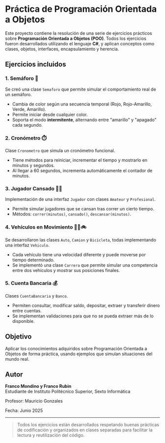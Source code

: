 # Práctica de Programación Orientada a Objetos

Este proyecto contiene la resolución de una serie de ejercicios prácticos sobre **Programación Orientada a Objetos (POO)**. Todos los ejercicios fueron desarrollados utilizando el lenguaje **C#**, y aplican conceptos como clases, objetos, interfaces, encapsulamiento y herencia.

## Ejercicios incluidos

### 1. Semáforo 🚦
Se creó una clase `Semaforo` que permite simular el comportamiento real de un semáforo. 
- Cambia de color según una secuencia temporal (Rojo, Rojo-Amarillo, Verde, Amarillo).
- Permite iniciar desde cualquier color.
- Soporta el modo **intermitente**, alternando entre "amarillo" y "apagado" cada segundo.

### 2. Cronómetro ⏱️
Clase `Cronometro` que simula un cronómetro funcional.
- Tiene métodos para reiniciar, incrementar el tiempo y mostrarlo en minutos y segundos.
- Al llegar a 60 segundos, incrementa automáticamente el contador de minutos.

### 3. Jugador Cansado 🏃‍♂️
Implementación de una interfaz `Jugador` con clases `Amateur` y `Profesional`.
- Permite simular jugadores que se cansan tras correr un cierto tiempo.
- Métodos: `correr(minutos)`, `cansado()`, `descansar(minutos)`.

### 4. Vehículos en Movimiento 🚗🚚🚲
Se desarrollaron las clases `Auto`, `Camion` y `Bicicleta`, todas implementando una interfaz `Vehiculo`.
- Cada vehículo tiene una velocidad diferente y puede moverse por tiempo determinado.
- Se implementó una clase `Carrera` que permite simular una competencia entre dos vehículos y mostrar sus posiciones finales.

### 5. Cuenta Bancaria 💰
Clases `CuentaBancaria` y `Banco`.
- Permiten consultar, modificar saldo, depositar, extraer y transferir dinero entre cuentas.
- Se implementan validaciones para que no se pueda extraer más de lo disponible.

## Objetivo
Aplicar los conocimientos adquiridos sobre Programación Orientada a Objetos de forma práctica, usando ejemplos que simulan situaciones del mundo real.

## Autor
**Franco Mondino y Franco Rubin**  
Estudiante de Instituto Politécnico Superior, Sexto Informática 

Profesor: Mauricio Gonzales

Fecha: Junio 2025

---

> Todos los ejercicios están desarrollados respetando buenas prácticas de codificación y organizados en clases separadas para facilitar la lectura y reutilización del código.

